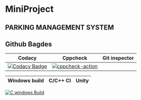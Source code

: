 # MiniProject 
PARKING MANAGEMENT SYSTEM
--
Github Bagdes
--
|Codacy|Cppcheck|Git inspector|
|:--:|:--:|:--:|
[![Codacy Badge](https://app.codacy.com/project/badge/Grade/d8403cf828f048329610b87b6af68aff)](https://www.codacy.com/gh/sumedh-rao/MiniProject/dashboard?utm_source=github.com&amp;utm_medium=referral&amp;utm_content=sumedh-rao/MiniProject&amp;utm_campaign=Badge_Grade)|[![cppcheck-action](https://github.com/sumedh-rao/MiniProject/actions/workflows/cppcheck.yml/badge.svg)](https://github.com/sumedh-rao/MiniProject/actions/workflows/cppcheck.yml)

|Windows build|C/C++ CI|Unity|
|:--:|:--:|:--:|
[![C windows Build](https://github.com/sumedh-rao/MiniProject/actions/workflows/windows-build.yml/badge.svg)](https://github.com/sumedh-rao/MiniProject/actions/workflows/windows-build.yml)
